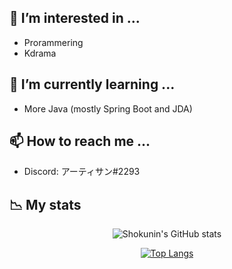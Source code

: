## 👀 I’m interested in ...
- Prorammering 
- Kdrama

## 🌱 I’m currently learning ...
- More Java (mostly Spring Boot and JDA)

## 📫 How to reach me ...
- Discord: アーティサン#2293
  
## 📉 My stats

<div align="center">
  
![Shokunin's GitHub stats](https://github-readme-stats.vercel.app/api?username=Shokunin-0&show_icons=true&theme=tokyonight)
  
[![Top Langs](https://github-readme-stats.vercel.app/api/top-langs/?username=Shokunin-0&layout=compact&theme=tokyonight)](https://github.com/anuraghazra/github-readme-stats)
</div>
<!---
Shokunin-0/Shokunin-0 is a ✨ special ✨ repository because its `README.md` (this file) appears on your GitHub profile.
You can click the Preview link to take a look at your changes.
--->
